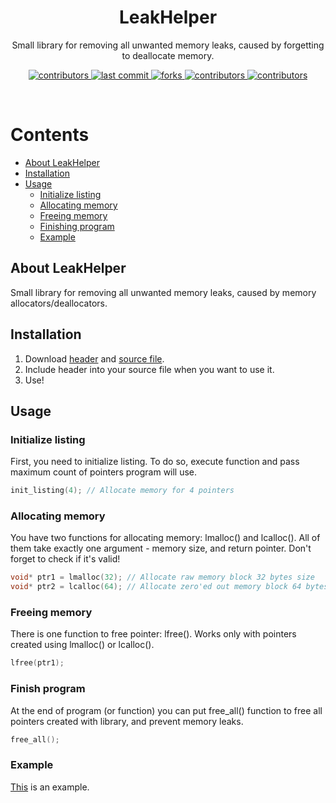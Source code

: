 <div align="center">
    <h1>LeakHelper</h1>
    <p>Small library for removing all unwanted memory leaks, caused by forgetting to deallocate memory.</p>
    <p>
        <a href="https://github.com/HyperWinX/CTeatify/graphs/contributors">
            <img src="https://img.shields.io/github/contributors/HyperWinX/LeakHelper" alt="contributors"/>
        </a>
        <a href="https://github.com/HyperWinX/LeakHelper/commits/master">
            <img src="https://img.shields.io/github/last-commit/HyperWinX/LeakHelper" alt="last commit"/>
        </a>
        <a href="https://github.com/HyperWinX/LeakHelper/network/members">
            <img src="https://img.shields.io/github/forks/HyperWinX/LeakHelper" alt="forks"/>
        </a>
        <a href="https://github.com/HyperWinX/LeakHelper/stargazers">
            <img src="https://img.shields.io/github/stars/HyperWinX/LeakHelper" alt="contributors"/>
        </a>
        <a href="https://github.com/HyperWinX/LeakHelper/issues">
            <img src="https://img.shields.io/github/issues/HyperWinX/LeakHelper" alt="contributors"/>
        </a>
    </p>
</div>
<br/>

# Contents
- [About LeakHelper](#about-leakhelper)
- [Installation](#installation)
- [Usage](#usage)
    - [Initialize listing](#initialize-listing)
    - [Allocating memory](#allocating-memory)
    - [Freeing memory](#freeing-memory)
    - [Finishing program](#finish-program)
    - [Example](#example)

## About LeakHelper
Small library for removing all unwanted memory leaks, caused by memory allocators/deallocators.

## Installation
1. Download [header](leakhelper.h) and [source file](leakhelper.c).
2. Include header into your source file when you want to use it.
3. Use!

## Usage

### Initialize listing
First, you need to initialize listing. To do so, execute function and pass maximum count of pointers program will use.
```c
init_listing(4); // Allocate memory for 4 pointers
```

### Allocating memory
You have two functions for allocating memory: lmalloc() and lcalloc(). All of them take exactly one argument - memory size, and return pointer. Don't forget to check if it's valid!
```c
void* ptr1 = lmalloc(32); // Allocate raw memory block 32 bytes size
void* ptr2 = lcalloc(64); // Allocate zero'ed out memory block 64 bytes size
```

### Freeing memory
There is one function to free pointer: lfree(). Works only with pointers created using lmalloc() or lcalloc().
```c
lfree(ptr1);
```

### Finish program
At the end of program (or function) you can put free_all() function to free all pointers created with library, and prevent memory leaks.
```c
free_all();
```

### Example
[This](main.c) is an example.